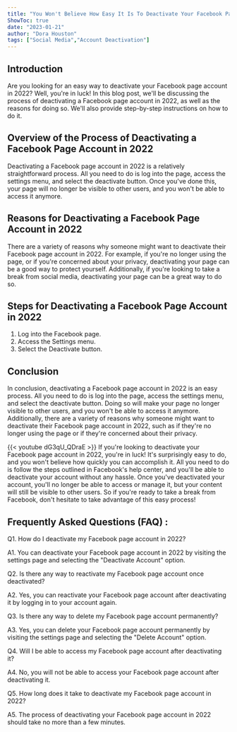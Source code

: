 ```yaml
---
title: "You Won't Believe How Easy It Is To Deactivate Your Facebook Page Account in 2022!"
ShowToc: true 
date: "2023-01-21"
author: "Dora Houston" 
tags: ["Social Media","Account Deactivation"]
---
```

## Introduction

Are you looking for an easy way to deactivate your Facebook page account in 2022? Well, you're in luck! In this blog post, we'll be discussing the process of deactivating a Facebook page account in 2022, as well as the reasons for doing so. We'll also provide step-by-step instructions on how to do it. 

## Overview of the Process of Deactivating a Facebook Page Account in 2022

Deactivating a Facebook page account in 2022 is a relatively straightforward process. All you need to do is log into the page, access the settings menu, and select the deactivate button. Once you've done this, your page will no longer be visible to other users, and you won't be able to access it anymore.

## Reasons for Deactivating a Facebook Page Account in 2022

There are a variety of reasons why someone might want to deactivate their Facebook page account in 2022. For example, if you're no longer using the page, or if you're concerned about your privacy, deactivating your page can be a good way to protect yourself. Additionally, if you're looking to take a break from social media, deactivating your page can be a great way to do so. 

## Steps for Deactivating a Facebook Page Account in 2022

1. Log into the Facebook page.
2. Access the Settings menu.
3. Select the Deactivate button.

## Conclusion

In conclusion, deactivating a Facebook page account in 2022 is an easy process. All you need to do is log into the page, access the settings menu, and select the deactivate button. Doing so will make your page no longer visible to other users, and you won't be able to access it anymore. Additionally, there are a variety of reasons why someone might want to deactivate their Facebook page account in 2022, such as if they're no longer using the page or if they're concerned about their privacy.

{{< youtube dG3qU_QDraE >}} 
If you're looking to deactivate your Facebook page account in 2022, you're in luck! It's surprisingly easy to do, and you won't believe how quickly you can accomplish it. All you need to do is follow the steps outlined in Facebook's help center, and you'll be able to deactivate your account without any hassle. Once you've deactivated your account, you'll no longer be able to access or manage it, but your content will still be visible to other users. So if you're ready to take a break from Facebook, don't hesitate to take advantage of this easy process!

## Frequently Asked Questions (FAQ) :
Q1. How do I deactivate my Facebook page account in 2022?

A1. You can deactivate your Facebook page account in 2022 by visiting the settings page and selecting the "Deactivate Account" option. 

Q2. Is there any way to reactivate my Facebook page account once deactivated?

A2. Yes, you can reactivate your Facebook page account after deactivating it by logging in to your account again.

Q3. Is there any way to delete my Facebook page account permanently?

A3. Yes, you can delete your Facebook page account permanently by visiting the settings page and selecting the "Delete Account" option.

Q4. Will I be able to access my Facebook page account after deactivating it?

A4. No, you will not be able to access your Facebook page account after deactivating it.

Q5. How long does it take to deactivate my Facebook page account in 2022?

A5. The process of deactivating your Facebook page account in 2022 should take no more than a few minutes.


